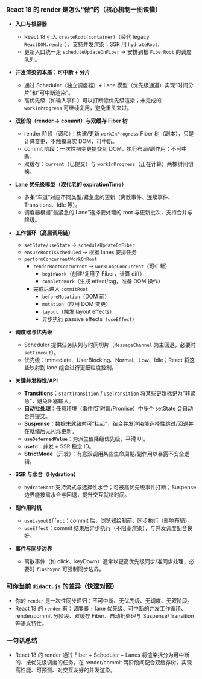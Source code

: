### React 18 的 render 是怎么“做”的（核心机制一图读懂）

- **入口与根容器**

  - React 18 引入 `createRoot(container)`（替代 legacy `ReactDOM.render`），支持并发渲染；SSR 用 `hydrateRoot`.
  - 更新入口统一走 `scheduleUpdateOnFiber` → 安排到根 `FiberRoot` 的调度队列。

- **并发渲染的本质：可中断 + 分片**

  - 通过 Scheduler（独立调度器）+ Lane 模型（优先级通道）实现“时间分片”和“可中断渲染”。
  - 高优先级（如输入事件）可以打断低优先级渲染；未完成的 `workInProgress` 可继续复用，避免重头来过。

- **双阶段（render → commit）与双缓存 Fiber 树**

  - render 阶段（调和）：构建/更新 `workInProgress` Fiber 树（副本），只是计算变更，不触摸真实 DOM，可中断。
  - commit 阶段：一次性把变更提交到 DOM，执行布局/副作用；不可中断。
  - 双缓存：`current`（已提交）与 `workInProgress`（正在计算）两棵树间切换。

- **Lane 优先级模型（取代老的 expirationTime）**

  - 多条“车道”对应不同类型/紧急度的更新（离散事件、连续事件、Transitions、Idle 等）。
  - 调度器根据“最紧急的 Lane”选择要处理的 root 与更新批次，支持合并与降级。

- **工作循环（高层调用链）**

  - `setState/useState` → `scheduleUpdateOnFiber`
  - `ensureRootIsScheduled` → 根据 lanes 安排任务
  - `performConcurrentWorkOnRoot`
    - `renderRootConcurrent` → `workLoopConcurrent`（可中断）
      - `beginWork`（创建/复用子 Fiber，计算 diff）
      - `completeWork`（生成 effect/tag，准备 DOM 操作）
    - 完成后进入 `commitRoot`
      - `beforeMutation`（DOM 前）
      - `mutation`（应用 DOM 变更）
      - `layout`（触发 layout effects）
      - 异步执行 passive effects（`useEffect`）

- **调度器与优先级**

  - Scheduler 提供任务队列与时间切片（`MessageChannel` 为主回退，必要时 `setTimeout`）。
  - 优先级：Immediate、UserBlocking、Normal、Low、Idle；React 将这些映射到 lane 组合进行更细粒度控制。

- **关键并发特性/API**

  - **Transitions**：`startTransition` / `useTransition` 将某些更新标记为“非紧急”，避免阻塞输入。
  - **自动批处理**：任意环境（事件/定时器/Promise）中多个 setState 会自动合并提交。
  - **Suspense**：数据未就绪时可“挂起”，结合并发渲染能选择性跳过/回退并在就绪后无闪烁更新。
  - **`useDeferredValue`**：为派生值降级优先级，平滑 UI。
  - **`useId`**：并发 + SSR 稳定 ID。
  - **StrictMode**（开发）：有意双调用某些生命周期/副作用以暴露不安全逻辑。

- **SSR 与水合（Hydration）**

  - `hydrateRoot` 支持流式与选择性水合；可被高优先级事件打断；Suspense 边界能按需水合与回退，提升交互就绪时间。

- **副作用时机**

  - `useLayoutEffect`：commit 后、浏览器绘制前，同步执行（影响布局）。
  - `useEffect`：commit 结束后异步执行（不阻塞渲染），与并发调度配合良好。

- **事件与同步边界**
  - 离散事件（如 click、keyDown）通常以更高优先级同步/准同步处理，必要时 `flushSync` 可强制同步边界。

### 和你当前 `didact.js` 的差异（快速对照）

- 你的 `render` 是一次性同步递归：不可中断、无优先级、无调度、无双阶段。
- React 18 的 `render` 有：调度器 + lane 优先级、可中断的并发工作循环、render/commit 分阶段、双缓存 Fiber、自动批处理与 Suspense/Transition 等语义特性。

### 一句话总结

- React 18 的 render 通过 Fiber + Scheduler + Lanes 将渲染拆分为可中断的、按优先级调度的任务，在 render/commit 两阶段间配合双缓存树，实现高性能、可预测、对交互友好的并发渲染。
